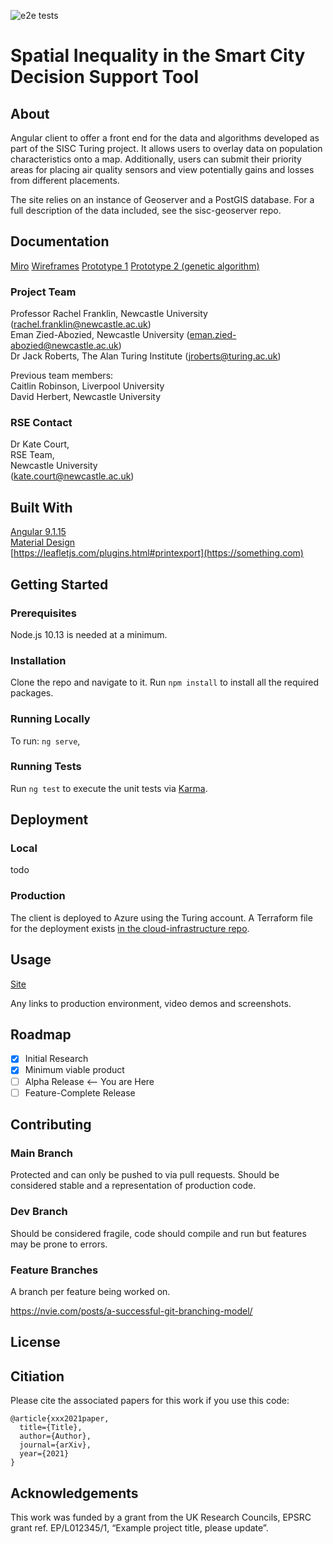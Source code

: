 ![e2e tests](https://github.com/NewcastleRSE/sisc-decision-support-tool2/actions/workflows/badge.svg)

# Spatial Inequality in the Smart City Decision Support Tool


## About

Angular client to offer a front end for the data and algorithms developed as part of the SISC Turing project. It allows users to overlay data on population characteristics onto a map. Additionally, users can submit their priority areas for placing air quality sensors and view potentially gains and losses from different placements.   

The site relies on an instance of Geoserver and a PostGIS database. For a full description of the data included, see the sisc-geoserver repo.

## Documentation

[Miro](https://miro.com/app/board/o9J_lJ5M7cM=/?invite_link_id=698620761435)
[Wireframes](Smart%20Cities%20SDSS.pdf)
[Prototype 1](https://xd.adobe.com/view/45816c59-7473-4ce1-bec8-fed8c54b17c7-10d2/)
[Prototype 2 (genetic algorithm)](https://xd.adobe.com/view/c21a0a9d-cff5-4f07-8a37-4f5a52a600d8-9749/screen/d7d1f5f8-25a4-432d-bdf7-b0e9816fedfa)

### Project Team
Professor Rachel Franklin, Newcastle University  ([rachel.franklin@newcastle.ac.uk](mailto:rachel.franklin@newcastle.ac.uk))    
Eman Zied-Abozied, Newcastle University  ([eman.zied-abozied@newcastle.ac.uk](mailto:Eman.Zied-Abozied@newcastle.ac.uk))   
Dr Jack Roberts, The Alan Turing Institute ([jroberts@turing.ac.uk](mailto:jroberts@turing.ac.uk)) 
  
Previous team members:  
Caitlin Robinson, Liverpool University  
David Herbert, Newcastle University  

### RSE Contact
Dr Kate Court,  
RSE Team,  
Newcastle University  
([kate.court@newcastle.ac.uk](mailto:kate.court@newcastle.ac.uk))  

## Built With

[Angular 9.1.15](https://angular.io/)  
[Material Design](https://v9.material.angular.io/)  
[https://leafletjs.com/plugins.html#printexport](https://something.com)  

## Getting Started

### Prerequisites

Node.js 10.13 is needed at a minimum.

### Installation

Clone the repo and navigate to it. Run ```npm install``` to install all the required packages.

### Running Locally

To run: ```ng serve```,

### Running Tests

Run `ng test` to execute the unit tests via [Karma](https://karma-runner.github.io).

## Deployment

### Local

todo

### Production

The client is deployed to Azure using the Turing account. A Terraform file for the deployment exists [in the cloud-infrastructure repo](https://github.com/NewcastleRSE/cloud-infrastructure/tree/master/azure/sisc).

## Usage

[Site](https://sisc-decision-support-tool.azurewebsites.net)

Any links to production environment, video demos and screenshots.

## Roadmap

- [x] Initial Research  
- [x] Minimum viable product  
- [ ] Alpha Release  <-- You are Here 
- [ ] Feature-Complete Release  

## Contributing

### Main Branch
Protected and can only be pushed to via pull requests. Should be considered stable and a representation of production code.

### Dev Branch
Should be considered fragile, code should compile and run but features may be prone to errors.

### Feature Branches
A branch per feature being worked on.

https://nvie.com/posts/a-successful-git-branching-model/

## License

## Citiation

Please cite the associated papers for this work if you use this code:

```
@article{xxx2021paper,
  title={Title},
  author={Author},
  journal={arXiv},
  year={2021}
}
```


## Acknowledgements
This work was funded by a grant from the UK Research Councils, EPSRC grant ref. EP/L012345/1, “Example project title, please update”.
